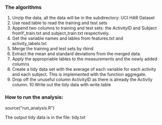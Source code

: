 ### The algorithms
1. Unzip the data, all the data will be in the subdirectory: UCI HAR Dataset
2. Use read.table to read the training and test sets
3. Append two columns to training and test sets: the ActivityID and Subject fromY_train.txt and subject_train.txt respectively.
4. Get the variable names and lables from features.txt and activity_labels.txt
5. Merge the training and test sets by rbind
6. Extract the mean and standard deviations from the merged data.
7. Apply the appropriable lables to the measurements and the newly added columns
8. Create a tidy data set with the average of each variable for each activity and each subject. This is implemented with the function aggregate.
9. Drop off the unuseful column ActivityID as there is already the Activity column.
10.Write out the tidy data with write.table


### How to run the analysis:

source("run_analysis.R")

The output tidy data is in the file: tidy.txt



